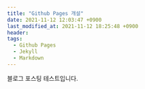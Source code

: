 ```yaml
---
title: "Github Pages 개설"
date: 2021-11-12 12:03:47 +0900
last_modified_at: 2021-11-12 18:25:48 +0900
header:
tags:
  - Github Pages
  - Jekyll
  - Markdown
---
```


블로그 포스팅 테스트입니다.